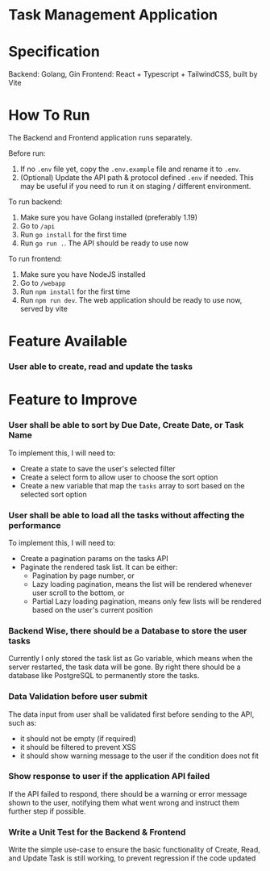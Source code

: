 # Task Management Application

# Specification

Backend: Golang, Gin
Frontend: React + Typescript + TailwindCSS, built by Vite

# How To Run

The Backend and Frontend application runs separately.

Before run:

1. If no `.env` file yet, copy the `.env.example` file and rename it to `.env`.
2. (Optional) Update the API path & protocol defined `.env` if needed. This may be useful if you need to run it on staging / different environment.

To run backend:

1. Make sure you have Golang installed (preferably 1.19)
2. Go to `/api`
3. Run `go install` for the first time
4. Run `go run .`. The API should be ready to use now

To run frontend:

1. Make sure you have NodeJS installed
2. Go to `/webapp`
3. Run `npm install` for the first time
4. Run `npm run dev`. The web application should be ready to use now, served by vite

# Feature Available

### User able to create, read and update the tasks

# Feature to Improve

### User shall be able to sort by Due Date, Create Date, or Task Name

To implement this, I will need to:
- Create a state to save the user's selected filter
- Create a select form to allow user to choose the sort option
- Create a new variable that map the `tasks` array to sort based on the selected sort option

### User shall be able to load all the tasks without affecting the performance

To implement this, I will need to:
- Create a pagination params on the tasks API
- Paginate the rendered task list. It can be either:
  - Pagination by page number, or
  - Lazy loading pagination, means the list will be rendered whenever user scroll to the bottom, or
  - Partial Lazy loading pagination, means only few lists will be rendered based on the user's current position

### Backend Wise, there should be a Database to store the user tasks

Currently I only stored the task list as Go variable, which means when the server restarted, the task data will be gone.
By right there should be a database like PostgreSQL to permanently store the tasks.

### Data Validation before user submit

The data input from user shall be validated first before sending to the API, such as:
- it should not be empty (if required)
- it should be filtered to prevent XSS
- it should show warning message to the user if the condition does not fit

### Show response to user if the application API failed

If the API failed to respond, there should be a warning or error message shown to the user, notifying them what went wrong and
instruct them further step if possible.

### Write a Unit Test for the Backend & Frontend

Write the simple use-case to ensure the basic functionality of Create, Read, and Update Task is still working, to prevent regression if the code updated
